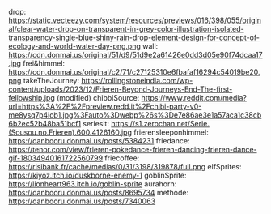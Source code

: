 drop: https://static.vecteezy.com/system/resources/previews/016/398/055/original/clear-water-drop-on-transparent-in-grey-color-illustration-isolated-transparency-single-blue-shiny-rain-drop-element-design-for-concept-of-ecology-and-world-water-day-png.png
wall: https://cdn.donmai.us/original/51/d9/51d9e2a61426e0dd3d05e90f74dcaa17.jpg
frei&himmel: https://cdn.donmai.us/original/c2/71/c27125310e6fbafaf16294c54019be20.png
takeTheJourney: https://rollingstoneindia.com/wp-content/uploads/2023/12/Frieren-Beyond-Journeys-End-The-first-fellowship.jpg (modified)
chibbiSource: https://www.reddit.com/media?url=https%3A%2F%2Fpreview.redd.it%2Fchibi-party-v0-me8ysq7p4iob1.jpg%3Fauto%3Dwebp%26s%3De7e86ae3e1a57aca1c38cb6b2ec52b48ba51bcf1
seriesit: https://s1.zerochan.net/Serie.(Sousou.no.Frieren).600.4126160.jpg
frierensleeponhimmel: https://danbooru.donmai.us/posts/5384231
friedance: https://tenor.com/view/frieren-pokedance-frieren-dancing-frieren-dance-gif-18034940161722560799
friecoffee: https://risibank.fr/cache/medias/0/31/3198/319878/full.png
elfSprites: https://kiyoz.itch.io/duskborne-enemy-1
goblinSprite: https://lionheart963.itch.io/goblin-sprite
aurahorn: https://danbooru.donmai.us/posts/8695734
methode: https://danbooru.donmai.us/posts/7340063
